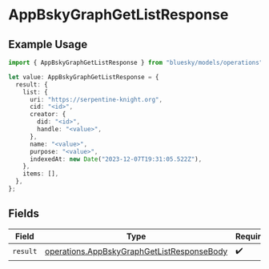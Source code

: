 # AppBskyGraphGetListResponse

## Example Usage

```typescript
import { AppBskyGraphGetListResponse } from "bluesky/models/operations";

let value: AppBskyGraphGetListResponse = {
  result: {
    list: {
      uri: "https://serpentine-knight.org",
      cid: "<id>",
      creator: {
        did: "<id>",
        handle: "<value>",
      },
      name: "<value>",
      purpose: "<value>",
      indexedAt: new Date("2023-12-07T19:31:05.522Z"),
    },
    items: [],
  },
};
```

## Fields

| Field                                                                                                    | Type                                                                                                     | Required                                                                                                 | Description                                                                                              |
| -------------------------------------------------------------------------------------------------------- | -------------------------------------------------------------------------------------------------------- | -------------------------------------------------------------------------------------------------------- | -------------------------------------------------------------------------------------------------------- |
| `result`                                                                                                 | [operations.AppBskyGraphGetListResponseBody](../../models/operations/appbskygraphgetlistresponsebody.md) | :heavy_check_mark:                                                                                       | N/A                                                                                                      |